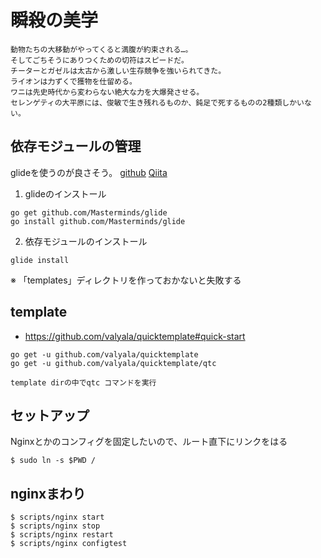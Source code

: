 # 瞬殺の美学

```
動物たちの大移動がやってくると満腹が約束される…。
そしてごちそうにありつくための切符はスピードだ。
チーターとガゼルは太古から激しい生存競争を強いられてきた。
ライオンは力ずくで獲物を仕留める。
ワニは先史時代から変わらない絶大な力を大爆発させる。
セレンゲティの大平原には、俊敏で生き残れるものか、鈍足で死するものの2種類しかいない。
```

## 依存モジュールの管理
glideを使うのが良さそう。
[github](https://github.com/Masterminds/glide)
[Qiita](http://qiita.com/Qiita/items/c686397e4a0f4f11683d)

1. glideのインストール
```
go get github.com/Masterminds/glide
go install github.com/Masterminds/glide
```

2. 依存モジュールのインストール
```
glide install
```
※ 「templates」ディレクトリを作っておかないと失敗する

## template

* https://github.com/valyala/quicktemplate#quick-start

```
go get -u github.com/valyala/quicktemplate
go get -u github.com/valyala/quicktemplate/qtc

template dirの中でqtc コマンドを実行
```


## セットアップ
Nginxとかのコンフィグを固定したいので、ルート直下にリンクをはる

```
$ sudo ln -s $PWD /
```

## nginxまわり

```
$ scripts/nginx start
$ scripts/nginx stop
$ scripts/nginx restart
$ scripts/nginx configtest
```
